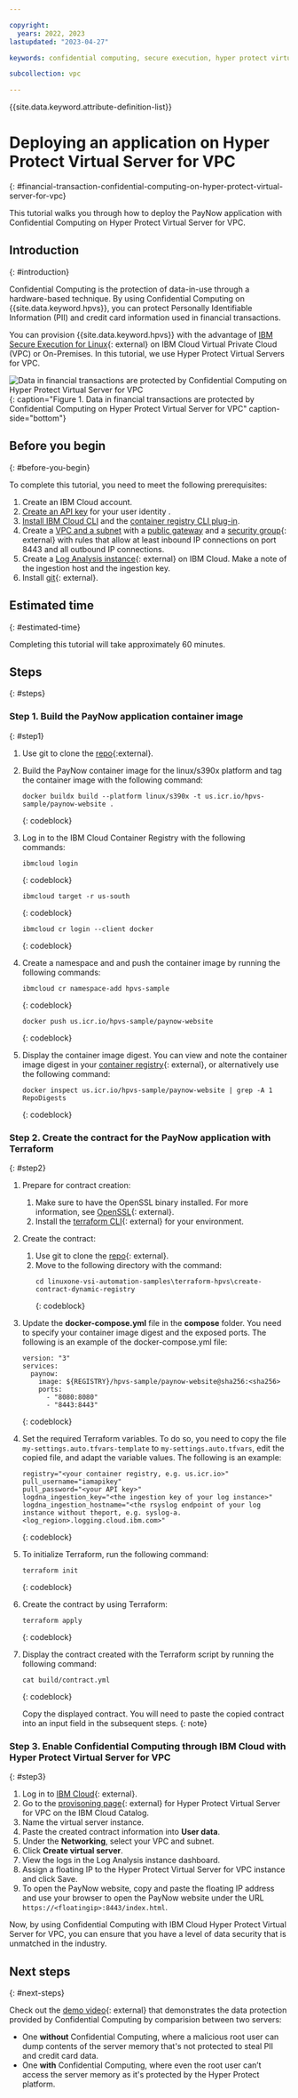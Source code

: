 ```yaml
---

copyright:
  years: 2022, 2023
lastupdated: "2023-04-27"

keywords: confidential computing, secure execution, hyper protect virtual server for vpc, terraform, tutorial, financial transaction

subcollection: vpc

---
```


{{site.data.keyword.attribute-definition-list}}

# Deploying an application on Hyper Protect Virtual Server for VPC
{: #financial-transaction-confidential-computing-on-hyper-protect-virtual-server-for-vpc}

This tutorial walks you through how to deploy the PayNow application with Confidential Computing on Hyper Protect Virtual Server for VPC.  

## Introduction
{: #introduction}

Confidential Computing is the protection of data-in-use through a hardware-based technique. By using Confidential Computing on {{site.data.keyword.hpvs}}, you can protect Personally Identifiable Information (PII) and credit card information used in financial transactions.

You can provision {{site.data.keyword.hpvs}} with the advantage of [IBM Secure Execution for Linux](https://www.ibm.com/docs/en/linux-on-systems?topic=virtualization-introducing-secure-execution-linux){: external} on IBM Cloud Virtual Private Cloud (VPC) or On-Premises. In this tutorial, we use Hyper Protect Virtual Servers for VPC.

![Data in financial transactions are protected by Confidential Computing on Hyper Protect Virtual Server for VPC](images/paynow-code-pattern.svg "Data in financial transactions are protected by Confidential Computing on Hyper Protect Virtual Server for VPC"){: caption="Figure 1. Data in financial transactions are protected by Confidential Computing on Hyper Protect Virtual Server for VPC" caption-side="bottom"}

## Before you begin
{: #before-you-begin}

To complete this tutorial, you need to meet the following prerequisites: 
1.	Create an IBM Cloud account.
2.	[Create an API key](/docs/account?topic=account-userapikey) for your user identity .
3.	[Install IBM Cloud CLI](/docs/cli?topic=cli-install-ibmcloud-cli) and the [container registry CLI plug-in](/docs/cli?topic=cli-install-devtools-manually#idt-install-container-registry-cli-plugin).
4.	Create a [VPC and a subnet](/docs/vpc?topic=vpc-creating-a-vpc-using-the-ibm-cloud-console#creating-a-vpc-and-subnet) with a [public gateway](/docs/vpc?topic=vpc-create-public-gateways) and a [security group](https://cloud.ibm.com/vpc-ext/network/securityGroups){: external} with rules that allow at least inbound IP connections on port 8443 and all outbound IP connections.
5.	Create a [Log Analysis instance](https://cloud.ibm.com/catalog/services/logdna?callback=%2Fobserve%2Flogging%2Fcreate){: external} on IBM Cloud. Make a note of the ingestion host and the ingestion key.
6.	Install [git](https://github.com/git-guides/install-git){: external}.

## Estimated time 
{: #estimated-time}

Completing this tutorial will take approximately 60 minutes.

## Steps
{: #steps}

### Step 1. Build the PayNow application container image
{: #step1}

1. Use git to clone the [repo](https://github.com/ibm-hyper-protect/paynow-website){:external}. 

2. Build the PayNow container image for the linux/s390x platform and tag the container image with the following command: 
   ```
   docker buildx build --platform linux/s390x -t us.icr.io/hpvs-sample/paynow-website .
   ```
   {: codeblock} 

3. Log in to the IBM Cloud Container Registry with the following commands:
   ```
   ibmcloud login
   ```
   {: codeblock} 

   ```
   ibmcloud target -r us-south
   ```
   {: codeblock} 

   ```
   ibmcloud cr login --client docker
   ```
   {: codeblock} 

4. Create a namespace and and push the container image by running the following commands: 
   ```
   ibmcloud cr namespace-add hpvs-sample
   ```
   {: codeblock} 
   
   ```
   docker push us.icr.io/hpvs-sample/paynow-website
   ```
   {: codeblock} 
   
5. Display the container image digest. You can view and note the container image digest in your [container registry](https://cloud.ibm.com/registry/images){: external}, or alternatively use the following command:
   ```
   docker inspect us.icr.io/hpvs-sample/paynow-website | grep -A 1 RepoDigests
   ```
   {: codeblock}

### Step 2. Create the contract for the PayNow application with Terraform
{: #step2}

1. Prepare for contract creation:
   1. Make sure to have the OpenSSL binary installed. For more information, see [OpenSSL](https://github.com/ibm-hyper-protect/linuxone-vsi-automation-samples/treemaster/terraform-hpvs#openssl){: external}. 
   2. Install the [terraform CLI](https://developer.hashicorp.com/terraform/tutorialsaws-get-started/install-cli){: external} for your environment. 

2. Create the contract:
   1. Use git to clone the [repo](https://github.com/ibm-hyper-protect/linuxone-vsi-automation-samples){: external}. 
   2. Move to the following directory with the command:
      ```
      cd linuxone-vsi-automation-samples\terraform-hpvs\create-contract-dynamic-registry
      ```
      {: codeblock}

3. Update the **docker-compose.yml** file in the **compose** folder. You need to specify your container image digest and the exposed ports. The following is an example of the docker-compose.yml file:
   ```
   version: "3"
   services:
     paynow:
       image: ${REGISTRY}/hpvs-sample/paynow-website@sha256:<sha256>
       ports:
         - "8080:8080"
         - "8443:8443"
   ```
   {: codeblock}

4. Set the required Terraform variables. To do so, you need to copy the file `my-settings.auto.tfvars-template` to `my-settings.auto.tfvars`, edit the copied file, and adapt the variable values. The following is an example: 
   ```
   registry="<your container registry, e.g. us.icr.io>"
   pull_username="iamapikey"
   pull_password="<your API key>"
   logdna_ingestion_key="<the ingestion key of your log instance>"
   logdna_ingestion_hostname="<the rsyslog endpoint of your log instance without theport, e.g. syslog-a.<log_region>.logging.cloud.ibm.com>"
   ```
   {: codeblock}

5. To initialize Terraform, run the following command:
   ```
   terraform init
   ```
   {: codeblock}

6. Create the contract by using Terraform:
   ```
   terraform apply
   ```
   {: codeblock}

7. Display the contract created with the Terraform script by running the following command:
   ```
   cat build/contract.yml
   ```
   {: codeblock}
 
   Copy the displayed contract. You will need to paste the copied contract into an input field in the subsequent steps.
   {: note}

### Step 3. Enable Confidential Computing through IBM Cloud with Hyper Protect Virtual Server for VPC
{: #step3}

1.	Log in to [IBM Cloud](https://cloud.ibm.com/login){: external}.
2.	Go to the [provisoning page](https://cloud.ibm.com/vpc-ext/provision/vs?architecture=s390x&secureExecution=true){: external} for Hyper Protect Virtual Server for VPC on the IBM Cloud Catalog.
3.	Name the virtual server instance.
4.	Paste the created contract information into **User data**. 
5.	Under the **Networking**, select your VPC and subnet.
6.	Click **Create virtual server**.
7.	View the logs in the Log Analysis instance dashboard.
8.	Assign a floating IP to the Hyper Protect Virtual Server for VPC instance and click Save. 
9.	To open the PayNow website, copy and paste the floating IP address and use your browser to open the PayNow website under the URL `https://<floatingip>:8443/index.html`.

Now, by using Confidential Computing with IBM Cloud Hyper Protect Virtual Server for VPC, you can ensure that you have a level of data security that is unmatched in the industry. 

## Next steps
{: #next-steps}

Check out the [demo video](https://mediacenter.ibm.com/media/IBM+Cloud+Show+Me-+Hyper+Protect+Services+for+Confidential+Computing+Demo/1_f7e970ig){: external} that demonstrates the data protection provided by Confidential Computing by comparision between two servers:
- One **without** Confidential Computing, where a malicious root user can dump contents of the server memory that's not protected to steal PII and credit card data.
- One **with** Confidential Computing, where even the root user can’t access the server memory as it's protected by the Hyper Protect platform.
